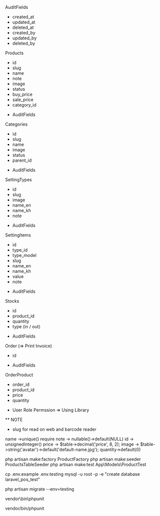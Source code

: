 AuditFields
- created_at
- updated_at
- deleted_at
- created_by
- updated_by
- deleted_by

Products
- id
- slug
- name
- note
- image
- status
- buy_price
- sale_price
- category_id
* AuditFields

Categories
- id
- slug
- name
- image
- status
- parent_id
* AuditFields

SettingTypes
- id
- slug
- image
- name_en
- name_kh
- note
* AuditFields

SettingItems
- id
- type_id
- type_model
- slug
- name_en
- name_kh
- value
- note
* AuditFields

Stocks
- id
- product_id
- quantity
- type (in / out)
* AuditFields

Order (=> Print Invoice)
- id
* AuditFields

OrderProduct
- order_id
- product_id
- price
- quantity



* User Role Permssion => Using Library


** NOTE
- slug for read on web and barcode reader

name ->unique() require
note -> nullable()->default(NULL)
id -> unsignedInteger()
price -> $table->decimal('price', 8, 2);
image -> $table->string('avatar')->default('default-name.jpg');
quantity->default(0)



php artisan make:factory ProductFactory
php artisan make:seeder ProductsTableSeeder
php artisan make:test App\Models\ProductTest


cp .env.example .env.testing
mysql -u root -p -e "create database laravel_pos_test"

php artisan migrate --env=testing

vendor\bin\phpunit

vendor/bin/phpunit
